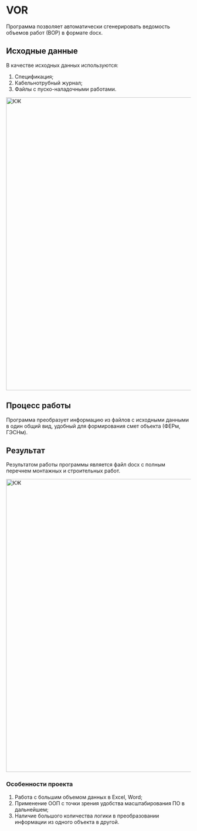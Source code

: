 # VOR
Программа позволяет автоматически сгенерировать ведомость объемов работ (ВОР) в формате docx.

## Исходные данные
В качестве исходных данных используются:
1. Спецификация;
2. Кабельнотрубный журнал;
3. Файлы с пуско-наладочными работами.
<img width="800" alt="КЖ" src="https://github.com/Westearn/VOR/assets/108264649/407e4d8b-2f8d-4963-a594-0da6c3fcb9f9">

## Процесс работы
Программа преобразует информацию из файлов с исходными данными в один общий вид, удобный для формирования смет объекта (ФЕРм, ГЭСНм).

## Результат
Результатом работы программы является файл docx с полным перечнем монтажных и строительных работ.

<img width="800" alt="КЖ" src="https://github.com/Westearn/VOR/assets/108264649/56226599-069c-4e5c-81b5-73ef80bbbd49">

### Особенности проекта
1. Работа с большим объемом данных в Excel, Word;
2. Применение ООП с точки зрения удобства масштабирования ПО в дальнейшем;
3. Наличие большого количества логики в преобразовании информации из одного объекта в другой.
